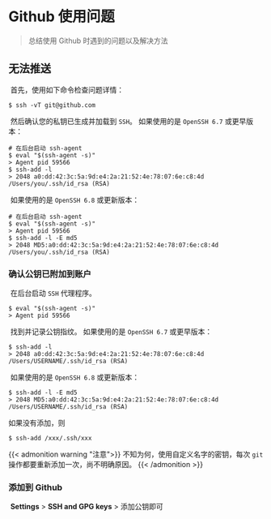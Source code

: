 # Github 使用问题


> 总结使用 Github 时遇到的问题以及解决方法

<!--more-->

## 无法推送

​ 首先，使用如下命令检查问题详情：

```shell
$ ssh -vT git@github.com
```

​ 然后确认您的私钥已生成并加载到 `SSH`。 如果使用的是 `OpenSSH 6.7` 或更早版本：

```shell
# 在后台启动 ssh-agent
$ eval "$(ssh-agent -s)"
> Agent pid 59566
$ ssh-add -l
> 2048 a0:dd:42:3c:5a:9d:e4:2a:21:52:4e:78:07:6e:c8:4d /Users/you/.ssh/id_rsa (RSA)
```

​ 如果使用的是 `OpenSSH 6.8` 或更新版本：

```shell
# 在后台启动 ssh-agent
$ eval "$(ssh-agent -s)"
> Agent pid 59566
$ ssh-add -l -E md5
> 2048 MD5:a0:dd:42:3c:5a:9d:e4:2a:21:52:4e:78:07:6e:c8:4d /Users/you/.ssh/id_rsa (RSA)
```

### 确认公钥已附加到账户

​ 在后台启动 `SSH` 代理程序。

```shell
$ eval "$(ssh-agent -s)"
> Agent pid 59566
```

​ 找到并记录公钥指纹。 如果使用的是 `OpenSSH 6.7` 或更早版本：

```shell
$ ssh-add -l
> 2048 a0:dd:42:3c:5a:9d:e4:2a:21:52:4e:78:07:6e:c8:4d /Users/USERNAME/.ssh/id_rsa (RSA)
```

​ 如果使用的是 `OpenSSH 6.8` 或更新版本：

```shell
$ ssh-add -l -E md5
> 2048 MD5:a0:dd:42:3c:5a:9d:e4:2a:21:52:4e:78:07:6e:c8:4d /Users/USERNAME/.ssh/id_rsa (RSA)
```

如果没有添加，则

```shell
$ ssh-add /xxx/.ssh/xxx
```

{{< admonition warning "注意">}}
不知为何，使用自定义名字的密钥，每次 `git` 操作都要重新添加一次，尚不明确原因。
{{< /admonition >}}

### 添加到 Github

​ **Settings** > **SSH and GPG keys** > 添加公钥即可


